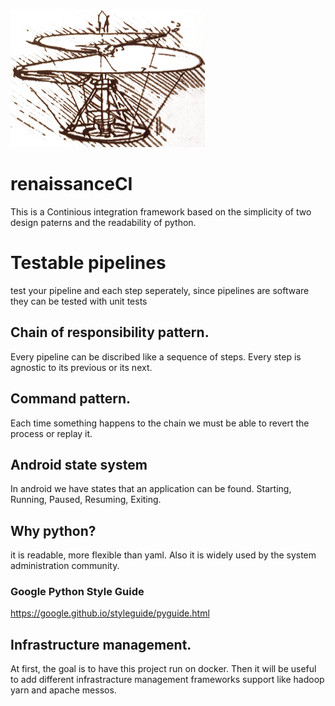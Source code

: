 ![alt text](renaissance_ci/static_resources/helicopter.png)

# renaissanceCI
This is a Continious integration framework based on the simplicity of two design paterns and the readability of python.

# Testable pipelines
test your pipeline and each step seperately, since pipelines are software they can be tested with unit tests

## Chain of responsibility pattern.
Every pipeline can be discribed like a sequence of steps. Every step is agnostic to its previous or its next.

## Command pattern.
Each time something happens to the chain we must be able to revert the process or replay it.

## Android state system
In android we have states that an application can be found. Starting, Running, Paused, Resuming, Exiting.

## Why python?
it is readable, more flexible than yaml. Also it is widely used by the system administration community.
### Google Python Style Guide
https://google.github.io/styleguide/pyguide.html

## Infrastructure management.
At first, the goal is to have this project run on docker. Then it will be useful to add different infrastracture management frameworks support like hadoop yarn and apache messos.
